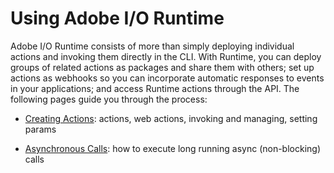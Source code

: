 # Using Adobe I/O Runtime

Adobe I/O Runtime consists of more than simply deploying individual actions and invoking them directly in the CLI. With Runtime, you can deploy groups of related actions as packages and share them with others; set up actions as webhooks so you can incorporate automatic responses to events in your applications; and access Runtime actions through the API. The following pages guide you through the process:

* [Creating Actions](creating-actions.md): actions, web actions, invoking and managing, setting params

* [Asynchronous Calls](asynchronous-calls.md): how to execute long running async (non-blocking) calls
